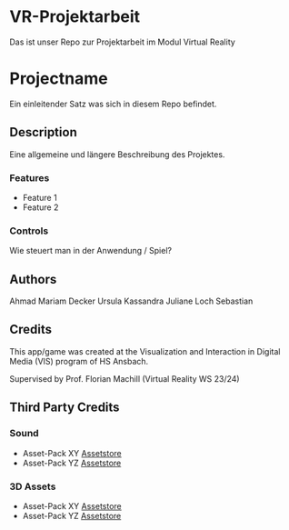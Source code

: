 # VR-Projektarbeit
Das ist unser Repo zur Projektarbeit im Modul Virtual Reality

# Projectname
Ein einleitender Satz was sich in diesem Repo befindet.

## Description
Eine allgemeine und längere Beschreibung des Projektes.

### Features
* Feature 1
* Feature 2

### Controls
Wie steuert man in der Anwendung / Spiel?

## Authors
Ahmad Mariam
Decker Ursula Kassandra Juliane
Loch Sebastian 

## Credits
This app/game was created at the Visualization and Interaction in Digital Media (VIS) program of HS Ansbach. 

Supervised by Prof. Florian Machill (Virtual Reality WS 23/24)

## Third Party Credits

### Sound
* Asset-Pack XY [Assetstore](https://assetstore.unity.com/)
* Asset-Pack YZ [Assetstore](https://assetstore.unity.com/)

### 3D Assets
* Asset-Pack XY [Assetstore](https://assetstore.unity.com/)
* Asset-Pack YZ [Assetstore](https://assetstore.unity.com/)
